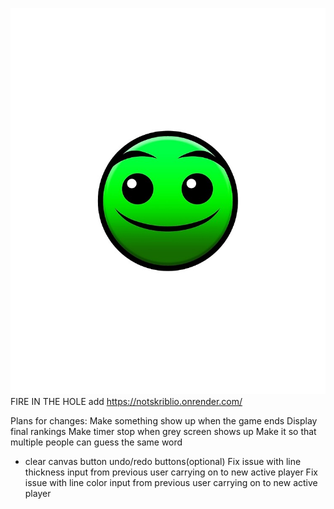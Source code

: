 ![normal](images/normal.jpg)
FIRE IN THE HOLE
add
https://notskriblio.onrender.com/

Plans for changes:
Make something show up when the game ends
    Display final rankings
Make timer stop when grey screen shows up
Make it so that multiple people can guess the same word
- clear canvas button
undo/redo buttons(optional)
Fix issue with line thickness input from previous user carrying on to new active player
Fix issue with line color input from previous user carrying on to new active player